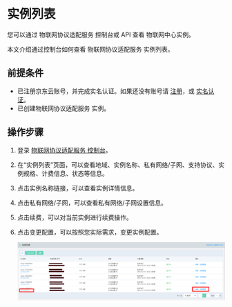 # 实例列表

您可以通过 物联网协议适配服务  控制台或 API 查看 物联网中心实例。

本文介绍通过控制台如何查看 物联网协议适配服务  实例列表。

## 前提条件
- 已注册京东云账号，并完成实名认证。如果还没有账号请 [注册](https://accounts.jdcloud.com/p/regPage?source=jdcloud%26ReturnUrl=%2f%2fuc.jdcloud.com%2fpassport%2fcomplete%3freturnUrl%3dhttp%3A%2F%2Fuc.jdcloud.com%2Fredirect%2FloginRouter%3FreturnUrl%3Dhttps%253A%252F%252Fwww.jdcloud.com%252Fhelp%252Fdetail%252F734%252FisCatalog%252F1)，或 [实名认证](https://uc.jdcloud.com/account/certify)。
- 已创建物联网协议适配服务  实例。


## 操作步骤
1. 登录 [物联网协议适配服务  控制台](https://iot-console.jdcloud.com/iot-protocol-adaptor)。
2. 在“实例列表”页面，可以查看地域、实例名称、私有网络/子网、支持协议、实例规格、计费信息、状态等信息。
3. 点击实例名称链接，可以查看实例详情信息。
4. 点击私有网络/子网，可以查看私有网络/子网设置信息。
5. 点击续费，可以对当前实例进行续费操作。
6. 点击变更配置，可以按照您实际需求，变更实例配置。

    ![实例列表](../../../../image/IoT/IoT-Hub-Protocol-Adaptor/iotpa-003.png)


